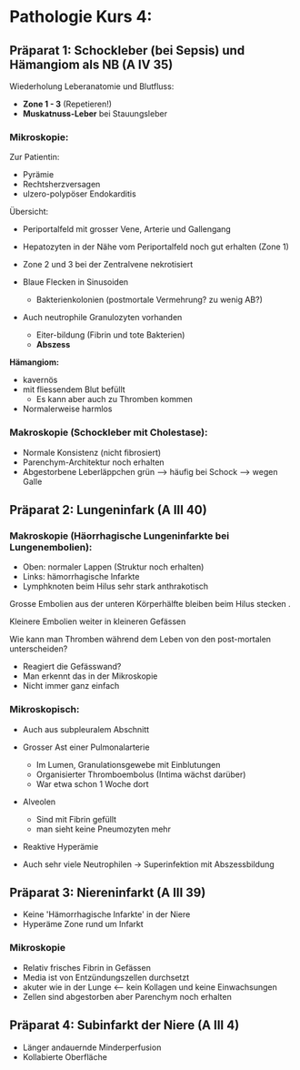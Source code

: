 # Pathologie Kurs 4:

## Präparat 1: Schockleber (bei Sepsis) und Hämangiom als NB (A IV 35)

Wiederholung Leberanatomie und Blutfluss:

- **Zone 1 - 3** (Repetieren!)
- **Muskatnuss-Leber** bei Stauungsleber

### Mikroskopie:

Zur Patientin:

- Pyrämie
- Rechtsherzversagen
- ulzero-polypöser Endokarditis



Übersicht:

- Periportalfeld mit grosser Vene, Arterie und Gallengang

- Hepatozyten in der Nähe vom Periportalfeld noch gut erhalten (Zone 1)
- Zone 2 und 3 bei der Zentralvene nekrotisiert



- Blaue Flecken in Sinusoiden
  - Bakterienkolonien (postmortale Vermehrung? zu wenig AB?)
- Auch neutrophile Granulozyten vorhanden
  - Eiter-bildung (Fibrin und tote Bakterien)
  - **Abszess**



**Hämangiom:**

- kavernös
- mit fliessendem Blut befüllt
  - Es kann aber auch zu Thromben kommen
- Normalerweise harmlos

### Makroskopie (Schockleber mit Cholestase):

- Normale Konsistenz (nicht fibrosiert)
- Parenchym-Architektur noch erhalten
- Abgestorbene Leberläppchen grün --> häufig bei Schock --> wegen Galle



## Präparat 2: Lungeninfark (A III 40)

### Makroskopie (Häorrhagische Lungeninfarkte bei Lungenembolien):

- Oben: normaler Lappen (Struktur noch erhalten)
- Links: hämorrhagische Infarkte
- Lymphknoten beim Hilus sehr stark anthrakotisch

Grosse Embolien aus der unteren Körperhälfte bleiben beim Hilus stecken .

Kleinere  Embolien weiter in kleineren Gefässen



Wie kann man Thromben während dem Leben von den post-mortalen unterscheiden?

- Reagiert die Gefässwand?
- Man erkennt das in der Mikroskopie
- Nicht immer ganz einfach



### Mikroskopisch:

- Auch aus subpleuralem Abschnitt



- Grosser Ast einer Pulmonalarterie
  - Im Lumen, Granulationsgewebe mit Einblutungen
  - Organisierter Thromboembolus (Intima wächst darüber)
  - War etwa schon 1 Woche dort
- Alveolen
  - Sind mit Fibrin gefüllt
  - man sieht keine Pneumozyten mehr



- Reaktive Hyperämie

- Auch sehr viele Neutrophilen -> Superinfektion mit Abszessbildung



## Präparat 3: Niereninfarkt (A III 39)

- Keine 'Hämorrhagische Infarkte' in der Niere
- Hyperäme Zone rund um Infarkt



### Mikroskopie

- Relativ frisches Fibrin in Gefässen
- Media ist von Entzündungszellen durchsetzt
- akuter wie in der Lunge <-- kein Kollagen und keine Einwachsungen
- Zellen sind abgestorben aber Parenchym noch erhalten



## Präparat 4: Subinfarkt der Niere (A III 4)

- Länger andauernde Minderperfusion
- Kollabierte Oberfläche